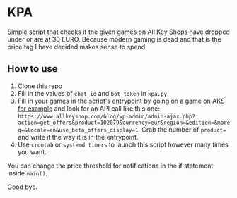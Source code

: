 # KPA

Simple script that checks if the given games on All Key Shops have dropped under or are at 30 EURO. Because modern gaming is dead and that is the price tag I have decided makes sense to spend.

## How to use

1. Clone this repo
2. Fill in the values of `chat_id` and `bot_token` in `kpa.py`
3. Fill in your games in the script's entrypoint by going on a game on AKS [for example](https://www.allkeyshop.com/blog/buy-dragons-dogma-2-cd-key-compare-prices/) and look for an API call like this one: `https://www.allkeyshop.com/blog/wp-admin/admin-ajax.php?action=get_offers&product=102079&currency=eur&region=&edition=&moreq=&locale=en&use_beta_offers_display=1`. Grab the number of `product=` and write it the way it is in the entrypoint.
4. Use `crontab` or `systemd timers` to launch this script however many times you want.

You can change the price threshold for notifications in the if statement inside `main()`.

Good bye.
